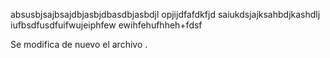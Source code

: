 absusbjsajbsajdbjasbjdbasdbjasbdjl
opjijdfafdkfjd
saiukdsjajksahbdjkashdlj
iufbsdfusdfuifwujeiphfew
ewihfehufhheh+fdsf 

Se modifica de nuevo el archivo .